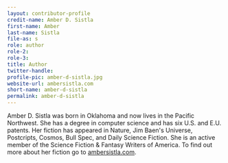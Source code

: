 ```yaml
---
layout: contributor-profile
credit-name: Amber D. Sistla
first-name: Amber
last-name: Sistla
file-as: s
role: author
role-2:
role-3:
title: Author
twitter-handle:
profile-pic: amber-d-sistla.jpg
website-url: ambersistla.com
short-name: amber-d-sistla
permalink: amber-d-sistla
---
```

Amber D. Sistla was born in Oklahoma and now lives in the Pacific Northwest. She has a degree in computer science and has six U.S. and E.U. patents. Her fiction has appeared in Nature, Jim Baen's Universe, Postcripts, Cosmos, Bull Spec, and Daily Science Fiction. She is an active member of the Science Fiction & Fantasy Writers of America. To find out more about her fiction go to [ambersistla.com](http://www.ambersistla.com/).
